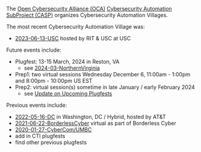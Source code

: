 The [Open Cybersecurity Alliance (OCA)](https://opencybersecurityalliance.org/)
[Cybersecurity Automation SubProject (CASP)](https://opencybersecurityalliance.org/casp/)
organizes Cybersecurity Automation Villages.

The most recent Cybersecurity Automation Village was:
*  [2023-06-13-USC](./2023-06-13-USC/README.md) hosted by RIT & USC at USC

Future events include:
* Plugfest: 13-15 March, 2024 in Reston, VA
  - see [2024-03-NorthernVirginia](./2024-03-NorthernVirginia)
* Prep1: two virtual sessions Wednesday December 6, 11:00am - 1:00pm and 8:00pm - 10:00pm US EST
* Prep2: virtual session(s) sometime in late January / early February 2024
  - see [Update on Upcoming Plugfests](https://lists.oasis-open-projects.org/g/oca-casp/topic/update_on_upcoming_plugfests/102431619)

Previous events include:
* [2022-05-16-DC](./2022-05-16-DC/) in Washington, DC / Hybrid, hosted by AT&T
* [2021-06-22-BorderlessCyber](./2021-06-22-BorderlessCyber) virtual as part of Borderless Cyber
* [2020-01-27-CyberCom/UMBC](https://github.com/oasis-tcs/openc2-usecases/tree/main/PlugFests/2020.01.27-CyberCom-Plugfest)
* add in CTI plugfests
* find other previous plugfests
